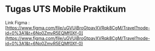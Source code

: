 # Tugas UTS Mobile Praktikum
Link Figma : [https://www.figma.com/file/uGVUjBroGtpavXVRqk8CgM/Travel?node-id=0%3A1&t=6No0ZmvR5EQMf0Xf-0](https://www.figma.com/file/uGVUjBroGtpavXVRqk8CgM/Travel?node-id=0%3A1&t=6No0ZmvR5EQMf0Xf-0)